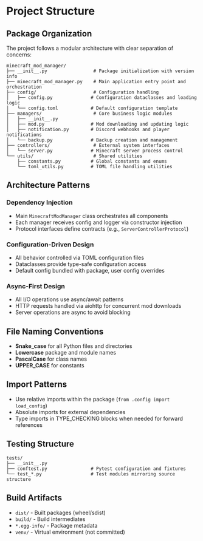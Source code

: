 # Project Structure

## Package Organization
The project follows a modular architecture with clear separation of concerns:

```
minecraft_mod_manager/
├── __init__.py                 # Package initialization with version info
├── minecraft_mod_manager.py    # Main application entry point and orchestration
├── config/                     # Configuration handling
│   ├── config.py              # Configuration dataclasses and loading logic
│   └── config.toml            # Default configuration template
├── managers/                   # Core business logic modules
│   ├── __init__.py
│   ├── mod.py                 # Mod downloading and updating logic
│   ├── notification.py        # Discord webhooks and player notifications
│   └── backup.py              # Backup creation and management
├── controllers/                # External system interfaces
│   └── server.py              # Minecraft server process control
└── utils/                      # Shared utilities
    ├── constants.py           # Global constants and enums
    └── toml_utils.py          # TOML file handling utilities
```

## Architecture Patterns

### Dependency Injection
- Main `MinecraftModManager` class orchestrates all components
- Each manager receives config and logger via constructor injection
- Protocol interfaces define contracts (e.g., `ServerControllerProtocol`)

### Configuration-Driven Design
- All behavior controlled via TOML configuration files
- Dataclasses provide type-safe configuration access
- Default config bundled with package, user config overrides

### Async-First Design
- All I/O operations use async/await patterns
- HTTP requests handled via aiohttp for concurrent mod downloads
- Server operations are async to avoid blocking

## File Naming Conventions
- **Snake_case** for all Python files and directories
- **Lowercase** package and module names
- **PascalCase** for class names
- **UPPER_CASE** for constants

## Import Patterns
- Use relative imports within the package (`from .config import load_config`)
- Absolute imports for external dependencies
- Type imports in TYPE_CHECKING blocks when needed for forward references

## Testing Structure
```
tests/
├── __init__.py
├── conftest.py                # Pytest configuration and fixtures
└── test_*.py                  # Test modules mirroring source structure
```

## Build Artifacts
- `dist/` - Built packages (wheel/sdist)
- `build/` - Build intermediates
- `*.egg-info/` - Package metadata
- `venv/` - Virtual environment (not committed)